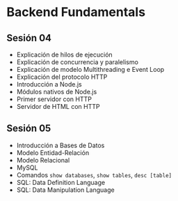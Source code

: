 # Backend Fundamentals

## Sesión 04

* Explicación de hilos de ejecución
* Explicación de concurrencia y paralelismo
* Explicación de modelo Multithreading e Event Loop
* Explicación del protocolo HTTP
* Introducción a Node.js
* Módulos nativos de Node.js
* Primer servidor con HTTP
* Servidor de HTML con HTTP

## Sesión 05

* Introducción a Bases de Datos
* Modelo Entidad-Relación
* Modelo Relacional
* MySQL
* Comandos `show databases`, `show tables`, `desc [table]`
* SQL: Data Definition Language
* SQL: Data Manipulation Language